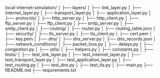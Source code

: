 local-internet-simulation/
│
├── layers/
│ ├── link_layer.py
│ ├── internet_layer.py
│ ├── transport_layer.py
│ ├── application_layer.py
│
├── protocols/
│ ├── http_server.py
│ ├── http_client.py
│ ├── ftp_server.py
│ ├── ftp_client.py
│ ├── smtp_server.py
│ ├── smtp_client.py
│
├── routing/
│ ├── router.py
│ ├── routing_table.json
│
├── security/
│ ├── tls_server.py
│ ├── tls_client.py
│ ├── cert.pem
│ ├── key.pem
│
├── dns/
│ ├── dns_server.py
│ ├── dns_records.json
│
├── network_conditions/
│ ├── packet_loss.py
│ ├── delays.py
│ ├── congestion.py
│
├── utils/
│ ├── helpers.py
│ ├── constants.py
│
├── tests/
│ ├── test_link_layer.py
│ ├── test_internet_layer.py
│ ├── test_transport_layer.py
│ ├── test_application_layer.py
│ ├── test_routing.py
│ ├── test_dns.py
│ ├── test_tls.py
│
├── main.py
├── README.md
├── requirements.txt
